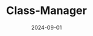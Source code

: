 ---
# Documentation: https://docs.hugoblox.com/managing-content/

title: "Class-Manager"
summary: "Location-based QR attendance service"
authors: [admin]
tags: ["FE", "BE"]
categories: []
date: 2024-09-01

# Optional external URL for project (replaces project detail page).
external_link:

# Featured image
# To use, add an image named `featured.jpg/png` to your page's folder.
# Focal points: Smart, Center, TopLeft, Top, TopRight, Left, Right, BottomLeft, Bottom, BottomRight.
image:
  caption: ""
  focal_point: ""
  preview_only: false

# Custom links (optional).
#   Uncomment and edit lines below to show custom links.
links:
  - name: Github
    url: https://github.com/tkddnr1022/Class-Manager
    icon_pack: fab
    icon: github
  - name: DevLog
    url: https://powerful-aries-478.notion.site/8f9462fd3f6641c2b224bc0a5b3a12de?pvs=74
    icon_pack: fas
    icon: book

url_code: ""
url_pdf: ""
url_slides: ""
url_video: ""

# Slides (optional).
#   Associate this project with Markdown slides.
#   Simply enter your slide deck's filename without extension.
#   E.g. `slides = "example-slides"` references `content/slides/example-slides.md`.
#   Otherwise, set `slides = ""`.
slides: ""
---